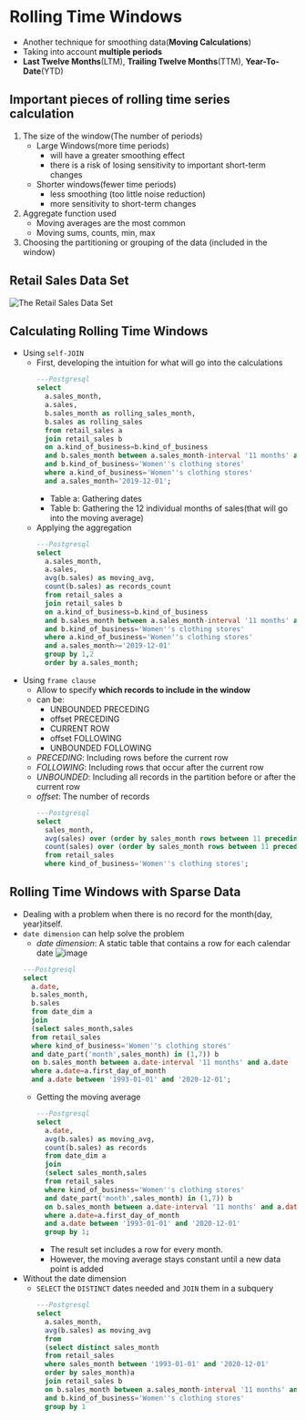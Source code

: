 # Rolling Time Windows
* Another technique for smoothing data(**Moving Calculations**)
* Taking into account **multiple periods**
* **Last Twelve Months**(LTM), **Trailing Twelve Months**(TTM), **Year-To-Date**(YTD)

## Important pieces of rolling time series calculation
1. The size of the window(The number of periods)
   * Large Windows(more time periods)
     * will have a greater smoothing effect
     * there is a risk of losing sensitivity to important short-term changes
   * Shorter windows(fewer time periods)
     * less smoothing (too little noise reduction)
     * more sensitivity to short-term changes
2. Aggregate function used
   * Moving averages are the most common
   * Moving sums, counts, min, max
3. Choosing the partitioning or grouping of the data (included in the window)

## Retail Sales Data Set
![The Retail Sales Data Set](https://github.com/Soon607/Data-Analysis-SQL-/assets/98214539/9a61ff03-145e-4ef0-8912-c268ffefd524)

## Calculating Rolling Time Windows
* Using `self-JOIN`
  * First, developing the intuition for what will go into the calculations
    ```sql
    ---Postgresql
    select
      a.sales_month,
      a.sales,
      b.sales_month as rolling_sales_month,
      b.sales as rolling_sales
      from retail_sales a
      join retail_sales b 
      on a.kind_of_business=b.kind_of_business
      and b.sales_month between a.sales_month-interval '11 months' and a.sales_month
      and b.kind_of_business='Women''s clothing stores'
      where a.kind_of_business='Women''s clothing stores'
      and a.sales_month='2019-12-01';
    ```
    * Table a: Gathering dates
    * Table b: Gathering the 12 individual months of sales(that will go into the moving average)
  * Applying the aggregation
    ```sql
    ---Postgresql
    select
      a.sales_month,
      a.sales,
      avg(b.sales) as moving_avg,
      count(b.sales) as records_count
      from retail_sales a
      join retail_sales b 
      on a.kind_of_business=b.kind_of_business
      and b.sales_month between a.sales_month-interval '11 months' and a.sales_month
      and b.kind_of_business='Women''s clothing stores'
      where a.kind_of_business='Women''s clothing stores'
      and a.sales_month>='2019-12-01'
      group by 1,2
      order by a.sales_month;
    ```
* Using `frame clause`
  * Allow to specify **which records to include in the window**
  * can be:
    * UNBOUNDED PRECEDING
    * offset PRECEDING
    * CURRENT ROW
    * offset FOLLOWING
    * UNBOUNDED FOLLOWING
  * *PRECEDING*: Including rows before the current row
  * *FOLLOWING*: Including rows that occur after the current row
  * *UNBOUNDED*: Including all records in the partition before or after the current row
  * *offset*: The number of records
    ```sql
    ---Postgresql
    select
      sales_month,
      avg(sales) over (order by sales_month rows between 11 preceding and current row) as moving_avg,
      count(sales) over (order by sales_month rows between 11 preceding and current row) as records_count
      from retail_sales
      where kind_of_business='Women''s clothing stores';
    ```
## Rolling Time Windows with Sparse Data
* Dealing with a problem when there is no record for the month(day, year)itself.
* `date dimension` can help solve the problem
  * *date dimension*: A static table that contains a row for each calendar date
    ![image](https://github.com/Soon607/Data-Analysis-SQL-/assets/98214539/b2469323-1fe2-4a2f-9b3d-49180fc2fc28)
  ```sql
  ---Postgresql
  select
    a.date,
    b.sales_month,
    b.sales
    from date_dim a
    join
    (select sales_month,sales
    from retail_sales
    where kind_of_business='Women''s clothing stores'
    and date_part('month',sales_month) in (1,7)) b
    on b.sales_month between a.date-interval '11 months' and a.date
    where a.date=a.first_day_of_month
    and a.date between '1993-01-01' and '2020-12-01';
  ```
  * Getting the moving average
    ```sql
    ---Postgresql
    select
      a.date,
      avg(b.sales) as moving_avg,
      count(b.sales) as records
      from date_dim a
      join
      (select sales_month,sales
      from retail_sales
      where kind_of_business='Women''s clothing stores'
      and date_part('month',sales_month) in (1,7)) b
      on b.sales_month between a.date-interval '11 months' and a.date
      where a.date=a.first_day_of_month
      and a.date between '1993-01-01' and '2020-12-01'
      group by 1;
    ```
      * The result set includes a row for every month.
      * However, the moving average stays constant until a new data point is added
* Without the date dimension
  * `SELECT` the `DISTINCT` dates needed and `JOIN` them in a subquery
    ```sql
    ---Postgresql
    select
      a.sales_month,
      avg(b.sales) as moving_avg
      from
      (select distinct sales_month
      from retail_sales
      where sales_month between '1993-01-01' and '2020-12-01'
      order by sales_month)a
      join retail_sales b
      on b.sales_month between a.sales_month-interval '11 months' and a.sales_month
      and b.kind_of_business='Women''s clothing stores'
      group by 1
    ```
